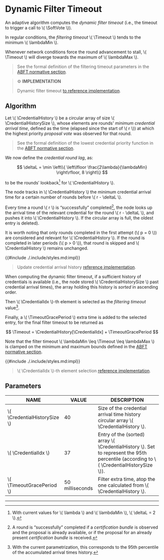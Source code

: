 $$
\newcommand \SoftVote {\mathrm{SoftVote}}
\newcommand \CredentialHistory {\mathbf{C}}
\newcommand \CredentialHistorySize {|\CredentialHistory|}
\newcommand \CredentialIdx {i^\ast}
\newcommand \Timeout {T_\SoftVote}
\newcommand \TimeoutGracePeriod {T_\epsilon}
\newcommand \lambdaMin {\lambda_\text{0min}}
\newcommand \lambdaMax {\lambda_\text{0max}}
\newcommand \deltaL {\delta_\text{lag}}
$$

# Dynamic Filter Timeout

An adaptive algorithm computes the _dynamic filter timeout_ (i.e., the timeout to
trigger a call to \\( \SoftVote \\)).

In regular conditions, the _filtering timeout_ \\( \Timeout \\) tends to the minimum
\\( \lambdaMin \\).

Whenever network conditions force the round advancement to stall, \\( \Timeout \\)
will diverge towards the maximum of \\( \lambdaMax \\).

> See the formal definition of the filtering timeout parameters in the [ABFT normative section](./abft-parameters.md).

> ⚙️ **IMPLEMENTATION**
>
> Dynamic filter timeout [to reference implementation](https://github.com/algorand/go-algorand/blob/df0613a04432494d0f437433dd1efd02481db838/agreement/player.go#L318).

## Algorithm

Let \\( \CredentialHistory \\) be a circular array of size \\( \CredentialHistorySize \\),
whose elements are rounds' _minimum credential arrival time_, defined as the time
(elapsed since the start of \\( r \\)) at which the highest priority _proposal vote_
was observed for that round.

> See the formal definition of the lowest credential priority function in the
> [ABFT normative section](./abft-player-state.md#special-values).

We now define the _credential round lag_, as:

$$
\deltaL = \min \left\\{ \left\lfloor \frac{2\lambda}{\lambdaMin} \right\rfloor, 8 \right\\}
$$

to be the rounds’ lookback[^1] for \\( \CredentialHistory \\).

The node tracks in \\( \CredentialHistory \\) the minimum credential arrival time
for a certain number of rounds before \\( r - \deltaL \\).

Every time a round \\( r \\) is “successfully” completed[^2], the node looks up
the arrival time of the relevant credential for the round \\( r - \deltaL \\), and
pushes it into \\( \CredentialHistory \\). If the circular array is full, the oldest
entry is deleted).

It is worth noting that only rounds completed in the first attempt (\\( p = 0 \\))
are considered and relevant for \\( \CredentialHistory \\). If the round is completed
in later periods (\\( p > 0 \\)), that round is skipped and \\( \CredentialHistory \\)
remains unchanged.

{{#include ./.include/styles.md:impl}}
> Update credential arrival history [reference implementation](https://github.com/algorand/go-algorand/blob/df0613a04432494d0f437433dd1efd02481db838/agreement/player.go#L293).

When computing the dynamic filter timeout, if a sufficient history of credentials
is available (i.e., the node stored \\( \CredentialHistorySize \\) past credential
arrival times), the array holding this history is _sorted_ in ascending order.

Then \\( \CredentialIdx \\)-th element is selected as the _filtering timeout_ value[^3].

Finally, a \\( \TimeoutGracePeriod \\) extra time is added to the selected entry,
for the final filter timeout to be returned as

$$
\Timeout = \CredentialHistory[\CredentialIdx] + \TimeoutGracePeriod
$$

Note that the filter timeout \\( \lambdaMin \leq \Timeout \leq \lambdaMax \\) is
clamped on the minimum and maximum bounds defined in the [ABFT normative section](./abft-parameters.md).

{{#include ./.include/styles.md:impl}}
> \\( \CredentialIdx \\)-th element selection [reference implementation](https://github.com/algorand/go-algorand/blob/df0613a04432494d0f437433dd1efd02481db838/agreement/credentialArrivalHistory.go#L69).

## Parameters

| NAME                           | VALUE           | DESCRIPTION                                                                                                                                 |
|--------------------------------|-----------------|---------------------------------------------------------------------------------------------------------------------------------------------|
| \\( \CredentialHistorySize \\) | 40              | Size of the credential arrival time history circular array \\( \CredentialHistory \\).                                                      |
| \\( \CredentialIdx \\)         | 37              | Entry of the (sorted) array \\( \CredentialHistory \\). Set to represent the 95th percentile (according to \\( \CredentialHistorySize \\)). |
| \\( \TimeoutGracePeriod \\)    | 50 milliseconds | Filter extra time, atop the one calculated from \\( \CredentialHistory \\).                                                                 |

---

[^1]: With current values for \\( \lambda  \\) and \\( \lambdaMin \\),
\\( \deltaL = 2 \\).

[^2]: A round is “successfully” completed if a _certification bundle_ is observed
and the proposal is already available, or if the proposal for an already present
_certification bundle_ is received.

[^3]: With the current parametrization, this corresponds to the 95th percentile of
the accumulated arrival times history.